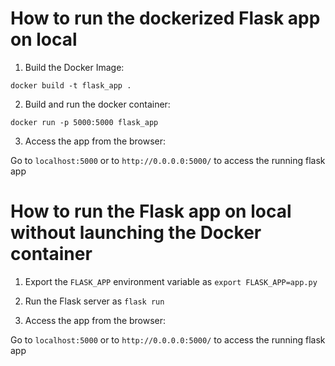 # How to run the dockerized Flask app on local

1. Build the Docker Image:

```docker build -t flask_app .```

2. Build and run the docker container:

```docker run -p 5000:5000 flask_app```

3. Access the app from the browser:

Go to ```localhost:5000``` or to ```http://0.0.0.0:5000/``` to access the running flask app

# How to run the Flask app on local without launching the Docker container

1. Export the ```FLASK_APP``` environment variable as ```export FLASK_APP=app.py```

2. Run the Flask server as ```flask run```

3. Access the app from the browser:

Go to ```localhost:5000``` or to ```http://0.0.0.0:5000/``` to access the running flask app
